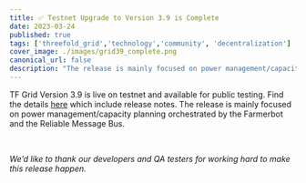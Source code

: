 ```yaml
---
title: ✅ Testnet Upgrade to Version 3.9 is Complete
date: 2023-03-24
published: true
tags: ['threefold_grid','technology','community', 'decentralization']
cover_image: ./images/grid39_complete.png
canonical_url: false
description: "The release is mainly focused on power management/capacity planning orchestrated by the Farmerbot and the Reliable Message Bus."
---
```


TF Grid Version 3.9 is live on testnet and available for public testing. Find the details [here](https://forum.threefold.io/t/tfgrid-v3-9-0-is-now-live/3864) which include release notes. The release is mainly focused on power management/capacity planning orchestrated by the Farmerbot and the Reliable Message Bus.

<br/>

_We’d like to thank our developers and QA testers for working hard to make this release happen._